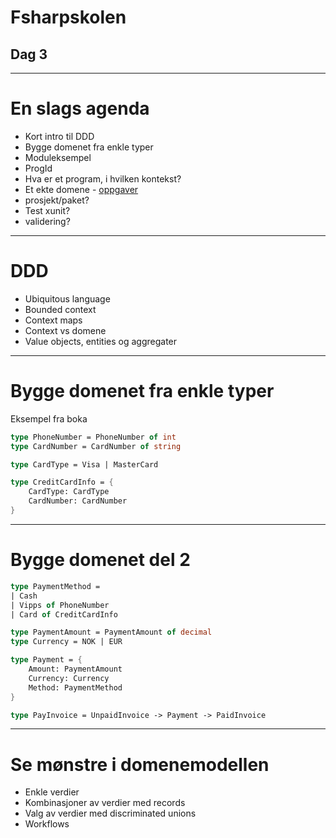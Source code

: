    <!-- class: center, middle -->

# Fsharpskolen
## Dag 3

---

# En slags agenda
* Kort intro til DDD
* Bygge domenet fra enkle typer
* Moduleksempel
* ProgId 
* Hva er et program, i hvilken kontekst?
* Et ekte domene - [oppgaver](ddd)
* prosjekt/paket?
* Test xunit?
* validering?


---

# DDD
* Ubiquitous language
* Bounded context
* Context maps
* Context vs domene
* Value objects, entities og aggregater

---

# Bygge domenet fra enkle typer
Eksempel fra boka

```fsharp
type PhoneNumber = PhoneNumber of int
type CardNumber = CardNumber of string
```

```fsharp
type CardType = Visa | MasterCard
```

```fsharp
type CreditCardInfo = {
    CardType: CardType
    CardNumber: CardNumber
}
```

---

# Bygge domenet del 2

```fsharp
type PaymentMethod = 
| Cash
| Vipps of PhoneNumber
| Card of CreditCardInfo
```

```fsharp
type PaymentAmount = PaymentAmount of decimal
type Currency = NOK | EUR
```

```fsharp
type Payment = {
    Amount: PaymentAmount
    Currency: Currency
    Method: PaymentMethod
}
```

```fsharp
type PayInvoice = UnpaidInvoice -> Payment -> PaidInvoice
```

---

# Se mønstre i domenemodellen

* Enkle verdier
* Kombinasjoner av verdier med records
* Valg av verdier med discriminated unions
* Workflows

